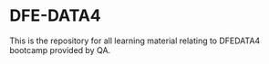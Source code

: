 # DFE-DATA4

This is the repository for all learning material relating to DFEDATA4 bootcamp provided by QA.